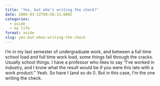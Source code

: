 ```yaml
---
title: 'Yes, but who’s writing the check?'
date: 2006-03-22T08:56:13.000Z
categories:
  - aside
  - my life
format: aside
slug: yes-but-whos-writing-the-check
---
```

I’m in my last semester of undergraduate work, and between a full time school load and full time work load, some things fall through the cracks. Usually school things. I have a professor who likes to say “I’ve worked in industry, and I know what the result would be if you were this late with a work product.” Yeah. So have I (and so do I). But in this case, _I’m_ the one writing the check.


